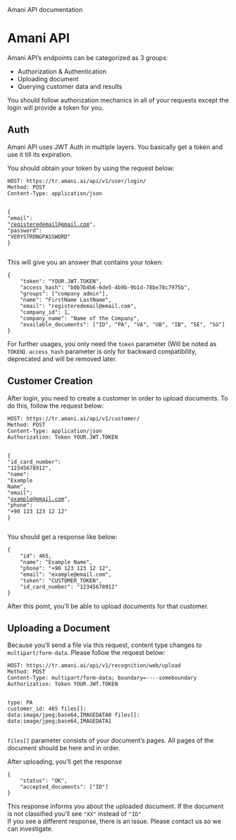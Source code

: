 <!DOCTYPE html>
<html>

<head>
  <meta charset="utf-8">
  <meta name="viewport" content="width=device-width, initial-scale=1.0">
  Amani API documentation
  <link rel="stylesheet" href="https://stackedit.io/style.css" />
</head>

<body class="stackedit">
  <div class="stackedit__html"><h1 id="amani-cv">Amani API</h1>
<p>Amani API’s endpoints can be categorized as 3 groups:</p>
<ul>
<li>Authorization &amp; Authentication</li>
<li>Uploading document</li>
<li>Querying customer data and results</li>
</ul>
<p>You should follow authorization mechanics in all of your requests except the login will provide a token for you.</p>
<h2 id="auth">Auth</h2>
<p>Amani API uses JWT Auth in multiple layers. You basically get a token and use it till its expiration.</p>
<p>You should obtain your token by using the request below:</p>
<pre class=" language-http"><code class="prism  language-http"><span class="token header-name keyword">HOST:</span> https://tr.amani.ai/api/v1/user/login/
<span class="token header-name keyword">Method:</span> POST
<span class="token header-name keyword">Content-Type:</span> application/json<span class="token application/json">

<span class="token punctuation">{</span>
    <span class="token string">"email"</span><span class="token punctuation">:</span> <span class="token string">"registeredemail@email.com"</span><span class="token punctuation">,</span>
    <span class="token string">"password"</span><span class="token punctuation">:</span> <span class="token string">"VERYSTRONGPASSWORD"</span>
<span class="token punctuation">}</span>
</span></code></pre>
<p>This will give you an answer that contains your token:</p>
<pre class=" language-json"><code class="prism  language-json"><span class="token punctuation">{</span>
    <span class="token string">"token"</span><span class="token punctuation">:</span> <span class="token string">"YOUR.JWT.TOKEN"</span><span class="token punctuation">,</span>
    <span class="token string">"access_hash"</span><span class="token punctuation">:</span> <span class="token string">"b0b7b4b6-6de5-4b9b-9b1d-78be78c7975b"</span><span class="token punctuation">,</span>
    <span class="token string">"groups"</span><span class="token punctuation">:</span> <span class="token punctuation">[</span><span class="token string">"company admin"</span><span class="token punctuation">]</span><span class="token punctuation">,</span>
    <span class="token string">"name"</span><span class="token punctuation">:</span> <span class="token string">"FirstName LastName"</span><span class="token punctuation">,</span>
    <span class="token string">"email"</span><span class="token punctuation">:</span> <span class="token string">"registeredemail@email.com"</span><span class="token punctuation">,</span>
    <span class="token string">"company_id"</span><span class="token punctuation">:</span> <span class="token number">1</span><span class="token punctuation">,</span>
    <span class="token string">"company_name"</span><span class="token punctuation">:</span> <span class="token string">"Name of the Company"</span><span class="token punctuation">,</span>
    <span class="token string">"available_documents"</span><span class="token punctuation">:</span> <span class="token punctuation">[</span><span class="token string">"ID"</span><span class="token punctuation">,</span> <span class="token string">"PA"</span><span class="token punctuation">,</span> <span class="token string">"VA"</span><span class="token punctuation">,</span> <span class="token string">"UB"</span><span class="token punctuation">,</span> <span class="token string">"IB"</span><span class="token punctuation">,</span> <span class="token string">"SE"</span><span class="token punctuation">,</span> <span class="token string">"SG"</span><span class="token punctuation">]</span>
<span class="token punctuation">}</span>
</code></pre>
<p>For further usages, you only need the <code>token</code> parameter (Will be noted as <code>TOKEN</code>).  <code>access_hash</code> parameter is only for backward compatibility, deprecated and will be removed later.</p>
<h2 id="customer-creation">Customer Creation</h2>
<p>After login, you need to create a customer in order to upload documents. To do this, follow the request below:</p>
<pre class=" language-http"><code class="prism  language-http"><span class="token header-name keyword">HOST:</span> https://tr.amani.ai/api/v1/customer/
<span class="token header-name keyword">Method:</span> POST
<span class="token header-name keyword">Content-Type:</span> application/json
<span class="token header-name keyword">Authorization:</span> Token YOUR.JWT.TOKEN<span class="token application/json">

<span class="token punctuation">{</span>
	<span class="token string">"id_card_number"</span><span class="token punctuation">:</span> <span class="token string">"12345678912"</span><span class="token punctuation">,</span>
	<span class="token string">"name"</span><span class="token punctuation">:</span> <span class="token string">"Example Name"</span><span class="token punctuation">,</span>
	<span class="token string">"email"</span><span class="token punctuation">:</span> <span class="token string">"example@email.com"</span><span class="token punctuation">,</span>
	<span class="token string">"phone"</span><span class="token punctuation">:</span> <span class="token string">"+90 123 123 12 12"</span>
<span class="token punctuation">}</span>
</span></code></pre>
<p>You should get a response like below:</p>
<pre class=" language-json"><code class="prism  language-json"><span class="token punctuation">{</span>
    <span class="token string">"id"</span><span class="token punctuation">:</span> <span class="token number">465</span><span class="token punctuation">,</span>
    <span class="token string">"name"</span><span class="token punctuation">:</span> <span class="token string">"Example Name"</span><span class="token punctuation">,</span>
    <span class="token string">"phone"</span><span class="token punctuation">:</span> <span class="token string">"+90 123 123 12 12"</span><span class="token punctuation">,</span>
    <span class="token string">"email"</span><span class="token punctuation">:</span> <span class="token string">"example@email.com"</span><span class="token punctuation">,</span>
    <span class="token string">"token"</span><span class="token punctuation">:</span> <span class="token string">"CUSTOMER_TOKEN"</span><span class="token punctuation">,</span>
    <span class="token string">"id_card_number"</span><span class="token punctuation">:</span> <span class="token string">"12345678912"</span>
<span class="token punctuation">}</span>
</code></pre>
<p>After this point, you’ll be able to upload documents for that customer.</p>
<h2 id="uploading-a-document">Uploading a Document</h2>
<p>Because you’ll send a file via this request, content type changes to <code>multipart/form-data</code>.  Please follow the request below:</p>
<pre class=" language-http"><code class="prism  language-http"><span class="token header-name keyword">HOST:</span> https://tr.amani.ai/api/v1/recognition/web/upload
<span class="token header-name keyword">Method:</span> POST
<span class="token header-name keyword">Content-Type:</span> multipart/form-data; boundary=----someboundary
<span class="token header-name keyword">Authorization:</span> Token YOUR.JWT.TOKEN

<span class="token header-name keyword">type:</span> PA
<span class="token header-name keyword">customer_id:</span> 465
files[]: data:image/jpeg;base64,IMAGEDATA0
files[]: data:image/jpeg;base64,IMAGEDATA1
</code></pre>
<p><code>files[]</code> parameter consists of your document’s  pages. All pages of the document should be here and in order.</p>
<p>After uploading, you’ll get the response</p>
<pre class=" language-json"><code class="prism  language-json"><span class="token punctuation">{</span>
	<span class="token string">"status"</span><span class="token punctuation">:</span> <span class="token string">"OK"</span><span class="token punctuation">,</span>
	<span class="token string">"accepted_documents"</span><span class="token punctuation">:</span> <span class="token punctuation">[</span><span class="token string">"ID"</span><span class="token punctuation">]</span>
<span class="token punctuation">}</span>
</code></pre>
<p>This response informs you about the uploaded document. If the document is not classified you’ll see <code>"XX"</code> instead of <code>"ID"</code><br>
If you see a different response, there is an issue. Please contact us so we can investigate.</p>
</div>
</body>

</html>
